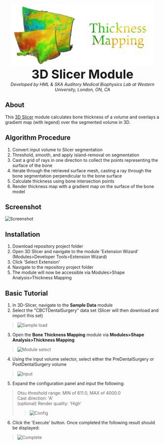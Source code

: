 <p align="center">
  <img alt='logo' src='BoneThicknessMapping/Resources/Icons/logo.png' height="200">
  <br>
  <b style='font-size: 40px;'>3D Slicer Module</b>
  <br>
  <i>Developed by HML & SKA Auditory Medical Biophysics Lab at Western University, London, ON, CA</i>
</p>

## About
This [3D Slicer](https://www.slicer.org/) module calculates bone thickness of a volume and overlays a gradient map (with legend) over the segmented volume in 3D.

## Algorithm Procedure
1. Convert input volume to Slicer segmentation
2. Threshold, smooth, and apply island-removal on segmentation
3. Cast a grid of rays in one direction to collect the points representing the surface of the bone
4. Iterate through the retrieved surface mesh, casting a ray through the bone segmentation perpendicular to the bone surface
5. Calculate thickness using bone intersection points
6. Render thickness map with a gradient map on the surface of the bone model

## Screenshot
![Screenshot](https://github.com/Auditory-Biophysics-Lab/SlicerBoneThicknessMappingExtension/blob/master/images/general_screenshot.png?raw=true)

## Installation
1. Download repository project folder
2. Open 3D Slicer and navigate to the module 'Extension Wizard' (Modules>Developer Tools>Extension Wizard)
3. Click 'Select Extension'
4. Navigate to the repository project folder
5. The module will now be accessible via Modules>Shape Analysis>Thickness Mapping

## Basic Tutorial 
1. In 3D-Slicer, navigate to the **Sample Data** module
2. Select the "CBCTDentalSurgery" data set (Slicer will then download and import this set)
> ![Sample load](https://github.com/Auditory-Biophysics-Lab/SlicerBoneThicknessMappingExtension/blob/master/sample_load.png?raw=true)
3. Open the **Bone Thickness Mapping** module via **Modules>Shape Analysis>Thickness Mapping**
> ![Module select](https://github.com/Auditory-Biophysics-Lab/SlicerBoneThicknessMappingExtension/blob/master/module_select.png?raw=true)
4. Using the input volume selector, select either the PreDentalSurgery or PostDentalSurgery volume
> ![Input](https://github.com/Auditory-Biophysics-Lab/SlicerBoneThicknessMappingExtension/blob/master/input.png?raw=true)
5. Expand the configuration panel and input the following:
> Otsu threshold range: MIN of 611.0, MAX of 4000.0 <br>
> Cast direction: 'A' <br>
> (optional) Render quality: 'High' <br>
>> ![Config](https://github.com/Auditory-Biophysics-Lab/SlicerBoneThicknessMappingExtension/blob/master/config.png?raw=true)
6. Click the 'Execute' button. Once completed the following result should be displayed:
> ![Complete](https://github.com/Auditory-Biophysics-Lab/SlicerBoneThicknessMappingExtension/blob/master/complete.png?raw=true)
